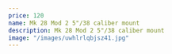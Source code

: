 ```yaml
---
price: 120
name: Mk 28 Mod 2 5"/38 caliber mount
description: Mk 28 Mod 2 5"/38 caliber mount
image: "/images/uwhlrlqbjsz41.jpg"
---
```

